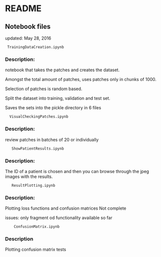 # README 

## Notebook files
updated: May 28, 2016 


     TrainingDataCreation.ipynb

### Description:
notebook that takes the patches and creates the dataset.

Amongst the total amount of patches, uses patches only in chunks of 1000. 

Selection of patches is random based. 

Split the dataset into training, validation and test set.

Saves the sets into the pickle directory in 6 files



      VisualCheckingPatches.ipynb
     
### Description:
review patches in batches of 20 or individually



       ShowPatientResults.ipynb
     
### Description:
The ID of a patient is chosen and then you can browse through the jpeg images with the results.



       ResultPlotting.ipynb
     
### Description:
Plotting loss functions and confusion matrices
Not complete

issues: only fragment od functionality available so far



        ConfusionMatrix.ipynb 

### Description
Plotting confusion matrix tests


 
    